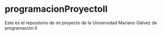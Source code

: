 # programacionProyectoII

Este es el repositorio de mi proyecto de la Universidad Mariano Gálvez de programación II
